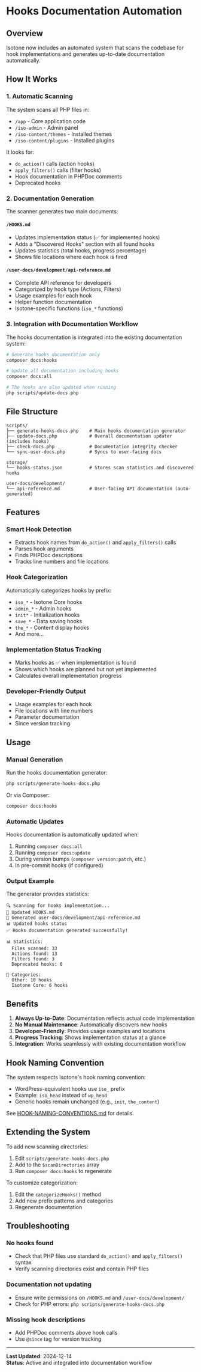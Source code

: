# Hooks Documentation Automation

## Overview

Isotone now includes an automated system that scans the codebase for hook implementations and generates up-to-date documentation automatically.

## How It Works

### 1. Automatic Scanning

The system scans all PHP files in:
- `/app` - Core application code
- `/iso-admin` - Admin panel  
- `/iso-content/themes` - Installed themes
- `/iso-content/plugins` - Installed plugins

It looks for:
- `do_action()` calls (action hooks)
- `apply_filters()` calls (filter hooks)
- Hook documentation in PHPDoc comments
- Deprecated hooks

### 2. Documentation Generation

The scanner generates two main documents:

#### `/HOOKS.md`
- Updates implementation status (✅ for implemented hooks)
- Adds a "Discovered Hooks" section with all found hooks
- Updates statistics (total hooks, progress percentage)
- Shows file locations where each hook is fired

#### `/user-docs/development/api-reference.md`
- Complete API reference for developers
- Categorized by hook type (Actions, Filters)
- Usage examples for each hook
- Helper function documentation
- Isotone-specific functions (`iso_*` functions)

### 3. Integration with Documentation Workflow

The hooks documentation is integrated into the existing documentation system:

```bash
# Generate hooks documentation only
composer docs:hooks

# Update all documentation including hooks
composer docs:all

# The hooks are also updated when running
php scripts/update-docs.php
```

## File Structure

```
scripts/
├── generate-hooks-docs.php    # Main hooks documentation generator
├── update-docs.php            # Overall documentation updater (includes hooks)
├── check-docs.php             # Documentation integrity checker
└── sync-user-docs.php         # Syncs to user-facing docs

storage/
└── hooks-status.json          # Stores scan statistics and discovered hooks

user-docs/development/
└── api-reference.md           # User-facing API documentation (auto-generated)
```

## Features

### Smart Hook Detection
- Extracts hook names from `do_action()` and `apply_filters()` calls
- Parses hook arguments
- Finds PHPDoc descriptions
- Tracks line numbers and file locations

### Hook Categorization
Automatically categorizes hooks by prefix:
- `iso_*` - Isotone Core hooks
- `admin_*` - Admin hooks
- `init*` - Initialization hooks
- `save_*` - Data saving hooks
- `the_*` - Content display hooks
- And more...

### Implementation Status Tracking
- Marks hooks as ✅ when implementation is found
- Shows which hooks are planned but not yet implemented
- Calculates overall implementation progress

### Developer-Friendly Output
- Usage examples for each hook
- File locations with line numbers
- Parameter documentation
- Since version tracking

## Usage

### Manual Generation

Run the hooks documentation generator:

```bash
php scripts/generate-hooks-docs.php
```

Or via Composer:

```bash
composer docs:hooks
```

### Automatic Updates

Hooks documentation is automatically updated when:

1. Running `composer docs:all`
2. Running `composer docs:update`
3. During version bumps (`composer version:patch`, etc.)
4. In pre-commit hooks (if configured)

### Output Example

The generator provides statistics:

```
🔍 Scanning for hooks implementation...
📝 Updated HOOKS.md
📝 Generated user-docs/development/api-reference.md
📊 Updated hooks status
✅ Hooks documentation generated successfully!

📊 Statistics:
  Files scanned: 33
  Actions found: 13
  Filters found: 3
  Deprecated hooks: 0

📁 Categories:
  Other: 10 hooks
  Isotone Core: 6 hooks
```

## Benefits

1. **Always Up-to-Date**: Documentation reflects actual code implementation
2. **No Manual Maintenance**: Automatically discovers new hooks
3. **Developer-Friendly**: Provides usage examples and locations
4. **Progress Tracking**: Shows implementation status at a glance
5. **Integration**: Works seamlessly with existing documentation workflow

## Hook Naming Convention

The system respects Isotone's hook naming convention:
- WordPress-equivalent hooks use `iso_` prefix
- Example: `iso_head` instead of `wp_head`
- Generic hooks remain unchanged (e.g., `init`, `the_content`)

See [HOOK-NAMING-CONVENTIONS.md](HOOK-NAMING-CONVENTIONS.md) for details.

## Extending the System

To add new scanning directories:

1. Edit `scripts/generate-hooks-docs.php`
2. Add to the `$scanDirectories` array
3. Run `composer docs:hooks` to regenerate

To customize categorization:

1. Edit the `categorizeHooks()` method
2. Add new prefix patterns and categories
3. Regenerate documentation

## Troubleshooting

### No hooks found
- Check that PHP files use standard `do_action()` and `apply_filters()` syntax
- Verify scanning directories exist and contain PHP files

### Documentation not updating
- Ensure write permissions on `/HOOKS.md` and `/user-docs/development/`
- Check for PHP errors: `php scripts/generate-hooks-docs.php`

### Missing hook descriptions
- Add PHPDoc comments above hook calls
- Use `@since` tag for version tracking

---

**Last Updated**: 2024-12-14  
**Status**: Active and integrated into documentation workflow